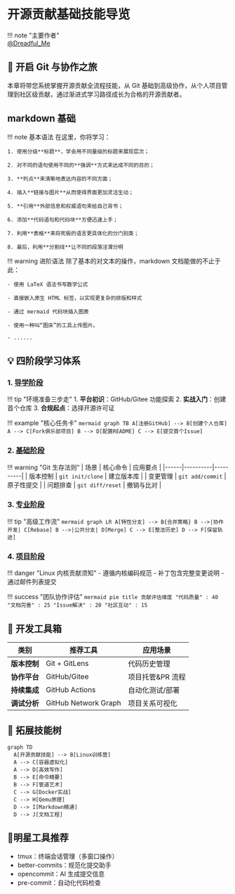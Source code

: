 # 开源贡献基础技能导览  

!!! note "主要作者"  
    [@Dreadful_Me](https://github.com/Dreadful_Me)

## 🚀 开启 Git 与协作之旅  

本章将带您系统掌握开源贡献全流程技能，从 Git 基础到高级协作，从个人项目管理到社区级贡献，通过渐进式学习路径成长为合格的开源贡献者。  

## markdown 基础

!!! note 基本语法
    在这里，你将学习：

    1. 使用分级**标题**，学会用不同量级的标题来展现层次；

    2. 对不同的语句使用不同的**强调**方式来达成不同的目的；

    3. **列点**来清晰地表达内容的不同方面；

    4. 插入**链接与图片**从而使得界面更加灵活生动；

    5. **引用**外部信息和权威语句来给自己背书；

    6. 添加**代码语句和代码块**方便迅速上手；

    7. 利用**表格**来将死板的语言更具体化的分门别类；

    8. 最后，利用**分割线**让不同的段落泾渭分明

!!! warning 进阶语法
    除了基本的对文本的操作，markdown 文档能做的不止于此：

    - 使用 LaTeX 语法书写数学公式

    - 直接嵌入原生 HTML 标签，以实现更复杂的排版和样式

    - 通过 mermaid 代码块插入图表

    - 使用一种叫“图床”的工具上传图片。

    - ......

## 💡 四阶段学习体系

### 1. [导学阶段](https://oss.hust.openatom.club/ch3/sec1/subsec1/1-git-introduction/)
!!! tip "环境准备三步走"
    1. **平台初识**：GitHub/Gitee 功能探索
    2. **实战入门**：创建首个仓库
    3. **合规起点**：选择开源许可证

!!! example "核心任务卡"
    ```mermaid
    graph TB
    A[注册GitHub] --> B[创建个人仓库]
    A --> C[Fork俱乐部项目]
    B --> D[配置README]
    C --> E[提交首个Issue]
    ```

### 2. [基础阶段](https://oss.hust.openatom.club/ch3/sec1/subsec2/1-basic-configuration/)
!!! warning "Git 生存法则"
    | 场景 | 核心命令 | 应用要点 |
    |------|----------|----------|
    | 版本控制 | `git init/clone` | 建立版本库 |
    | 变更管理 | `git add/commit` | 原子性提交 |
    | 问题排查 | `git diff/reset` | 撤销与比对 |

### 3. [专业阶段](https://oss.hust.openatom.club/ch3/sec1/subsec3/1-rebase-merge/)
!!! tip "高级工作流"
    ```mermaid
    graph LR
    A[特性分支] --> B{合并策略}
    B -->|协作开发| C[Rebase]
    B -->|公共分支| D[Merge]
    C --> E[整洁历史]
    D --> F[保留轨迹]
    ```

### 4. [项目阶段](https://oss.hust.openatom.club/ch3/sec1/subsec4/1-linux-patch/)
!!! danger "Linux 内核贡献须知"
    - 遵循内核编码规范
    - 补丁包含完整变更说明
    - 通过邮件列表提交

!!! success "团队协作评估"
    ```mermaid
    pie
    title 贡献评估维度
    "代码质量" : 40
    "文档完善" : 25
    "Issue解决" : 20
    "社区互动" : 15
    ```

## 🔧 开发工具箱

| 类别       | 推荐工具                  | 应用场景              |  
|------------|-------------------------|-----------------------|  
| **版本控制** | Git + GitLens           | 代码历史管理          |  
| **协作平台** | GitHub/Gitee            | 项目托管&PR 流程       |  
| **持续集成** | GitHub Actions          | 自动化测试/部署       |  
| **调试分析** | GitHub Network Graph    | 项目关系可视化 |  

## 🌟 拓展技能树

```mermaid
graph TD
  A[开源贡献技能] --> B[Linux训练营]
  A --> C[容器虚拟化]
  A --> D[高效写作]
  B --> E[命令精要]
  B --> F[管道艺术]
  C --> G[Docker实战]
  C --> H[Qemu原理]
  D --> I[Markdown精通]
  D --> J[文档工程]
```

## 🔧明星工具推荐

- tmux：终端会话管理（多窗口操作）
- better-commits：规范化提交助手
- opencommit：AI 生成提交信息
- pre-commit：自动化代码检查
